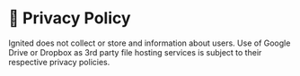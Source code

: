 # 🔏 Privacy Policy

Ignited does not collect or store and information about users. Use of Google Drive or Dropbox as 3rd party file hosting services is subject to their respective privacy policies.

